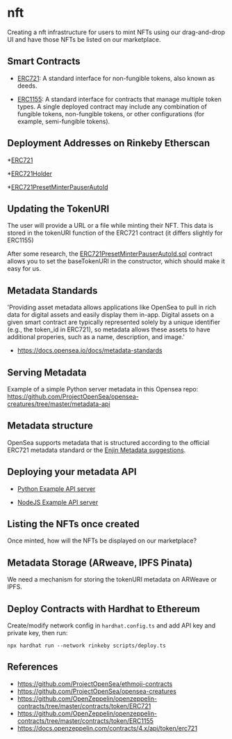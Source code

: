 # nft

Creating a nft infrastructure for users to mint NFTs using our drag-and-drop UI and have those NFTs be listed on our marketplace.

## Smart Contracts 

* [ERC721](https://eips.ethereum.org/EIPS/eip-721): A standard interface for non-fungible tokens, also known as deeds.
 
* [ERC1155](https://0xjac.github.io/EIPs/EIPS/eip-1155): A standard interface for contracts that manage multiple token types. A single deployed contract may include any combination of fungible tokens, non-fungible tokens, or other configurations (for example, semi-fungible tokens).

##  Deployment Addresses on Rinkeby Etherscan
*[ERC721](https://rinkeby.etherscan.io/address/0x9A3645715e185Db58319B5f328aAa5eE4B242a19)

*[ERC721Holder](https://rinkeby.etherscan.io/address/0xb8aaB753afb159085A5ef4f69125C582a78A8184)

*[ERC721PresetMinterPauserAutoId](https://rinkeby.etherscan.io/address/0x03BF647e28672F80aC2106843107553470f0b7a1)

## Updating the TokenURI
The user will provide a URL or a file while minting their NFT. This data is stored in the tokenURI function of the ERC721 contract (it differs slightly for ERC1155)

After some research, the [ERC721PresetMinterPauserAutoId.sol](https://github.com/zapproject/nft/blob/main/contracts/ERC721PresetMinterPauserAutoId.sol) contract allows you to set the baseTokenURI in the constructor, which should make it easy for us. 

## Metadata Standards

'Providing asset metadata allows applications like OpenSea to pull in rich data for digital assets and easily display them in-app. Digital assets on a given smart contract are typically represented solely by a unique identifier (e.g., the token_id in ERC721), so metadata allows these assets to have additional properies, such as a name, description, and image.'

* https://docs.opensea.io/docs/metadata-standards

## Serving Metadata

Example of a simple Python server metadata in this Opensea repo: https://github.com/ProjectOpenSea/opensea-creatures/tree/master/metadata-api

## Metadata structure

OpenSea supports metadata that is structured according to the official ERC721 metadata standard or the [Enjin Metadata suggestions](https://github.com/ethereum/EIPs/blob/master/EIPS/eip-1155.md#erc-1155-metadata-uri-json-schema).

## Deploying your metadata API

* [Python Example API server](https://github.com/ProjectOpenSea/metadata-api-python)

* [NodeJS Example API server](https://github.com/ProjectOpenSea/metadata-api-python)

## Listing the NFTs once created

Once minted, how will the NFTs be displayed on our marketplace?

## Metadata Storage (ARweave, IPFS Pinata)
We need a mechanism for storing the tokenURI metadata on ARWeave or IPFS. 

## Deploy Contracts with Hardhat to Ethereum
Create/modify network config in `hardhat.config.ts` and add API key and private key, then run:

`npx hardhat run --network rinkeby scripts/deploy.ts`

## References

* https://github.com/ProjectOpenSea/ethmoji-contracts
* https://github.com/ProjectOpenSea/opensea-creatures
* https://github.com/OpenZeppelin/openzeppelin-contracts/tree/master/contracts/token/ERC721
* https://github.com/OpenZeppelin/openzeppelin-contracts/tree/master/contracts/token/ERC1155
* https://docs.openzeppelin.com/contracts/4.x/api/token/erc721
